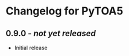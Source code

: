 Changelog for PyTOA5
====================

0.9.0 - *not yet released*
--------------------------

- Initial release
